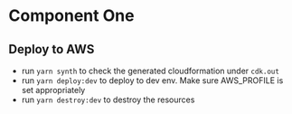 # Component One

## Deploy to AWS

- run `yarn synth` to check the generated cloudformation under `cdk.out`
- run `yarn deploy:dev` to deploy to dev env. Make sure AWS_PROFILE is set appropriately
- run `yarn destroy:dev` to destroy the resources
